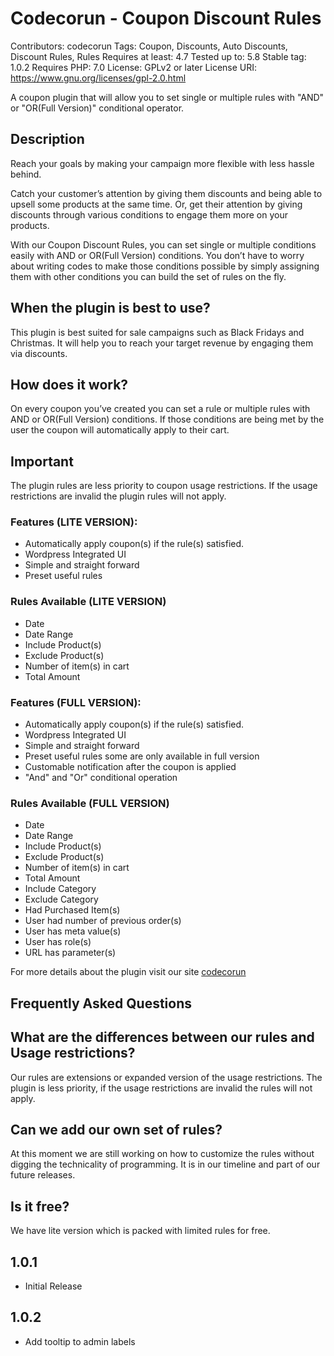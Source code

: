 
# Codecorun - Coupon Discount Rules
Contributors: codecorun
Tags: Coupon, Discounts, Auto Discounts, Discount Rules, Rules
Requires at least: 4.7
Tested up to: 5.8
Stable tag: 1.0.2
Requires PHP: 7.0
License: GPLv2 or later
License URI: https://www.gnu.org/licenses/gpl-2.0.html

A coupon plugin that will allow you to set single or multiple rules with "AND" or "OR(Full Version)" conditional operator.

## Description
Reach your goals by making your campaign more flexible with less hassle behind.

Catch your customer’s attention by giving them discounts and being able to upsell some products at the same time. Or, get their attention by giving discounts through various conditions to engage them more on your products.

With our Coupon Discount Rules, you can set single or multiple conditions easily with AND or OR(Full Version) conditions. You don’t have to worry about writing codes to make those conditions possible by simply assigning them with other conditions you can build the set of rules on the fly.

## When the plugin is best to use?
This plugin is best suited for sale campaigns such as Black Fridays and Christmas. It will help you to reach your target revenue by engaging them via discounts.

## How does it work?
On every coupon you’ve created you can set a rule or multiple rules with AND or OR(Full Version) conditions. If those conditions are being met by the user the coupon will automatically apply to their cart.

## Important
The plugin rules are less priority to coupon usage restrictions. If the usage restrictions are invalid the plugin rules will not apply.

### Features (LITE VERSION):

* Automatically apply coupon(s) if the rule(s) satisfied.
* Wordpress Integrated UI
* Simple and straight forward
* Preset useful rules

### Rules Available (LITE VERSION)

* Date		
* Date Range		
* Include Product(s)		
* Exclude Product(s)		
* Number of item(s) in cart		
* Total Amount

### Features (FULL VERSION):

* Automatically apply coupon(s) if the rule(s) satisfied.
* Wordpress Integrated UI
* Simple and straight forward
* Preset useful rules some are only available in full version
* Customable notification after the coupon is applied
* "And" and "Or" conditional operation

### Rules Available (FULL VERSION)

* Date		
* Date Range		
* Include Product(s)		
* Exclude Product(s)		
* Number of item(s) in cart		
* Total Amount
* Include Category		
* Exclude Category		
* Had Purchased Item(s)		
* User had number of previous order(s)		
* User has meta value(s)		
* User has role(s)		
* URL has parameter(s)

For more details about the plugin visit our site [codecorun](https://codecorun.com/ "Codecorun Coupon Discount Rules")

## Frequently Asked Questions

## What are the differences between our rules and Usage restrictions?

Our rules are extensions or expanded version of the usage restrictions. The plugin is less priority, if the usage restrictions are invalid the rules will not apply.

## Can we add our own set of rules?

At this moment we are still working on how to customize the rules without digging the technicality of programming. It is in our timeline and part of our future releases.

## Is it free?

We have lite version which is packed with limited rules for free.


## 1.0.1
* Initial Release

## 1.0.2
* Add tooltip to admin labels